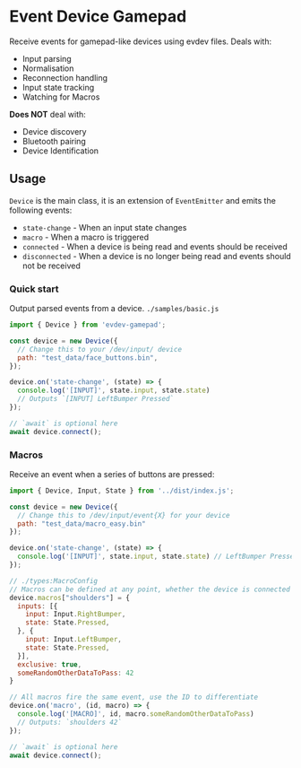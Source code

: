 # Event Device Gamepad
Receive events for gamepad-like devices using evdev files. Deals with:
- Input parsing
- Normalisation
- Reconnection handling
- Input state tracking
- Watching for Macros

**Does NOT** deal with:
- Device discovery
- Bluetooth pairing
- Device Identification


## Usage

`Device` is the main class, it is an extension of `EventEmitter` and emits the following events:
- `state-change` - When an input state changes
- `macro` - When a macro is triggered
- `connected` - When a device is being read and events should be received
- `disconnected` - When a device is no longer being read and events should not be received


### Quick start
Output parsed events from a device. `./samples/basic.js`
```javascript
import { Device } from 'evdev-gamepad';

const device = new Device({
  // Change this to your /dev/input/ device
  path: "test_data/face_buttons.bin",
});

device.on('state-change', (state) => {
  console.log('[INPUT]', state.input, state.state)
  // Outputs `[INPUT] LeftBumper Pressed`
});

// `await` is optional here
await device.connect();
```

### Macros
Receive an event when a series of buttons are pressed:
```javascript
import { Device, Input, State } from '../dist/index.js';

const device = new Device({
  // Change this to /dev/input/event{X} for your device
  path: "test_data/macro_easy.bin"
});

device.on('state-change', (state) => {
  console.log('[INPUT]', state.input, state.state) // LeftBumper Pressed
});

// ./types:MacroConfig
// Macros can be defined at any point, whether the device is connected or not
device.macros["shoulders"] = {
  inputs: [{
    input: Input.RightBumper,
    state: State.Pressed,
  }, {
    input: Input.LeftBumper,
    state: State.Pressed,
  }],
  exclusive: true,
  someRandomOtherDataToPass: 42
}

// All macros fire the same event, use the ID to differentiate
device.on('macro', (id, macro) => {
  console.log('[MACRO]', id, macro.someRandomOtherDataToPass)
  // Outputs: `shoulders 42`
});

// `await` is optional here
await device.connect();
```


